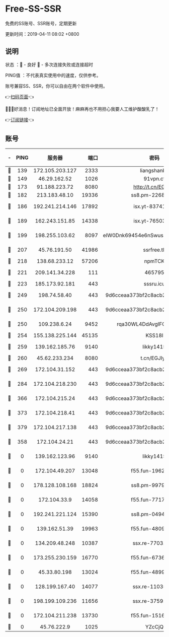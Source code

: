 # Free-SS-SSR

免费的SS账号、SSR账号，定期更新

更新时间：2019-04-11 08:02 +0800

## 说明

状态     ：🙂 - 良好 🙁 - 多次连接失败或连接超时

PING值   ：不代表真实使用中的速度，仅供参考。

账号兼容SS、SSR，你可以自由在两个软件中使用。

👉[扫码页面](https://liesauer.github.io/Free-SS-SSR/)👈

🎉🎉🎉好消息！订阅地址已全面开放！麻麻再也不用担心我要人工维护酸酸乳了！

👉[订阅链接](https://www.liesauer.net/yogurt/subscribe?ACCESS_TOKEN=DAYxR3mMaZAsaqUb)👈

## 账号

|-|PING|服务器|端口|密码|加密方式|区域|
|:----:|:----:|:-----:|-----:|:----:|:----:|:----:|
|🙂|139|172.105.203.127|2333|liangshanbo|chacha20|JP|
|🙂|149|46.29.162.52|1026|91vpn.cf|rc4-md5|RU|
|🙂|173|91.188.223.72|8080|http://t.cn/EGJIyrl|rc4-md5|RU|
|🙂|182|213.183.48.10|19336|ss8.pm-22686447|rc4-md5|RU|
|🙂|186|192.241.214.146|17892|isx.yt-83741234|aes-256-cfb|US|
|🙂|189|162.243.151.85|14338|isx.yt-76503721|aes-256-cfb|US|
|🙂|199|198.255.103.62|8097|eIW0Dnk69454e6nSwuspv9DmS201tQ0D|aes-256-cfb|US|
|🙂|207|45.76.191.50|41986|ssrfree.tk|aes-256-cfb|SG|
|🙂|218|138.68.233.12|57206|npmTCK|rc4-md5|US|
|🙂|221|209.141.34.228|111|465795|aes-256-cfb|US|
|🙂|223|185.173.92.181|443|sssru.icu|rc4-md5|RU|
|🙂|249|198.74.58.40|443|9d6cceaa373bf2c8acb22e60b6a58be6|aes-256-cfb|US|
|🙂|250|172.104.209.198|443|9d6cceaa373bf2c8acb22e60b6a58be6|aes-256-cfb|US|
|🙂|250|109.238.6.24|9452|rqa30WL4DdAvgIFG6Fs3znzTa|aes-256-cfb|FR|
|🙂|254|155.138.225.144|45135|KSS18l|rc4-md5|US|
|🙂|259|139.162.185.76|9140|likky1415|aes-256-cfb|DE|
|🙂|260|45.62.233.234|8080|t.cn/EGJIyrl|rc4-md5|CA|
|🙂|269|172.104.31.152|443|9d6cceaa373bf2c8acb22e60b6a58be6|aes-256-cfb|US|
|🙂|284|172.104.218.230|443|9d6cceaa373bf2c8acb22e60b6a58be6|aes-256-cfb|US|
|🙂|366|172.104.215.24|443|9d6cceaa373bf2c8acb22e60b6a58be6|aes-256-cfb|US|
|🙂|373|172.104.218.41|443|9d6cceaa373bf2c8acb22e60b6a58be6|aes-256-cfb|US|
|🙂|379|172.104.217.138|443|9d6cceaa373bf2c8acb22e60b6a58be6|aes-256-cfb|US|
|🙂|358|172.104.24.21|443|9d6cceaa373bf2c8acb22e60b6a58be6|aes-256-cfb|US|
|🙁|0|139.162.123.96|9140|likky1415|aes-256-cfb|JP|
|🙁|0|172.104.49.207|13048|f55.fun-19621316|aes-256-cfb|SG|
|🙁|0|178.128.108.168|18824|ss8.pm-99790285|aes-256-cfb|SG|
|🙁|0|172.104.33.9|14058|f55.fun-77177224|aes-256-cfb|SG|
|🙁|0|192.241.221.124|15390|ss8.pm-04947608|aes-256-cfb|US|
|🙁|0|139.162.51.39|19963|f55.fun-48093966|aes-256-cfb|SG|
|🙁|0|134.209.48.248|10387|ssx.re-77031461|aes-256-cfb|US|
|🙁|0|173.255.230.159|16770|f55.fun-67367687|aes-256-cfb|US|
|🙁|0|45.33.80.198|13024|f55.fun-48999874|aes-256-cfb|US|
|🙁|0|128.199.167.40|14077|ssx.re-11035717|aes-256-cfb|SG|
|🙁|0|198.199.109.236|11656|ssx.re-37591110|aes-256-cfb|US|
|🙁|0|172.104.211.238|13730|f55.fun-15169822|aes-256-cfb|US|
|🙁|0|45.76.222.9|1025|YZcCjQ|rc4-md5|JP|
